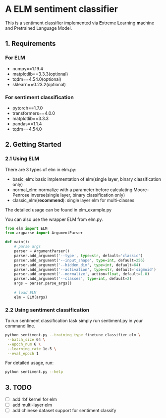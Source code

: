 # A ELM sentiment classifier

This is a sentiment classifier implemented via **E**xtreme **L**earning **m**achine and Pretrained Language Model.

## 1. Requirements

### For ELM
- numpy==1.19.4
- matplotlib==3.3.3(optional)
- tqdm==4.54.0(optional)
- sklearn==0.23.2(optional)

### For sentiment classification
- pytorch==1.7.0
- transformers==4.0.0
- matplotlib==3.3.3
- pandas==1.1.4
- tqdm==4.54.0

## 2. Getting Started

### 2.1 Using ELM
There are 3 types of elm in elm.py:
- basic_elm: basic implementation of elm(single layer, binary classification only)
- normal_elm: normalize with a parameter before calculating Moore–Penrose inverse(single layer, binary classification only)
- classic_elm(**recommend**): single layer elm for multi-classes

The detailed usage can be found in elm_example.py

You can also use the wrapper ELM from elm.py.
```python
from elm import ELM
from argparse import ArgumentParser

def main():
    # parse args
    parser = ArgumentParser()
    parser.add_argument('--type', type=str, default='classic')
    parser.add_argument('--input_shape', type=int, default=256)
    parser.add_argument('--hidden_dim', type=int, default=64)
    parser.add_argument('--activation', type=str, default='sigmoid')
    parser.add_argument('--normalize', action=float, default=1.0)
    parser.add_argument('--classes', type=int, default=2)
    args = parser.parse_args()
    
    # load ELM
    elm = ELM(args)
```

### 2.2 Using sentiment classification
To run sentiment classification task simply run sentiment.py in your command line.
```bash
python sentiment.py --training_type finetune_classifier_elm \
 --batch_size 64 \
 --epoch_num 6 \
 --learning_rate 1e-5 \
 --eval_epoch 1
```
For detailed usage, run:
```bash
python sentiment.py --help
```

## 3. TODO
- [ ] add rbf kernel for elm
- [ ] add multi-layer elm
- [ ] add chinese dataset support for sentiment classify